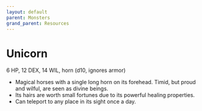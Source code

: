 ```yaml
---
layout: default
parent: Monsters
grand_parent: Resources
---
```


# Unicorn

6 HP, 12 DEX, 14 WIL, horn (d10, ignores armor)

- Magical horses with a single long horn on its forehead. Timid, but proud and wilful, are seen as divine beings.
- Its hairs are worth small fortunes due to its powerful healing properties.
- Can teleport to any place in its sight once a day.

